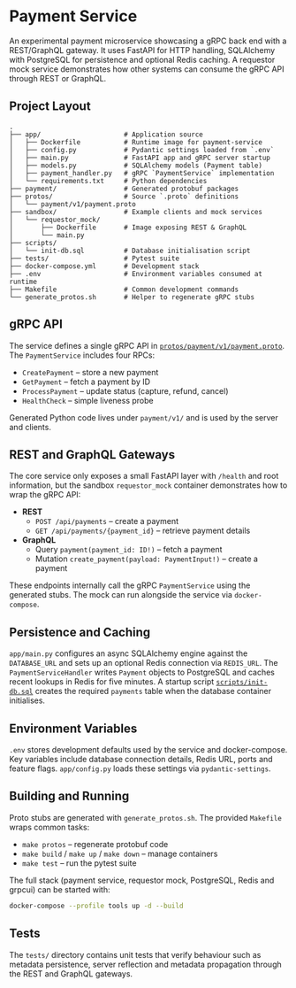 # Payment Service

An experimental payment microservice showcasing a gRPC back end with a
REST/GraphQL gateway.  It uses FastAPI for HTTP handling, SQLAlchemy with
PostgreSQL for persistence and optional Redis caching.  A requestor mock
service demonstrates how other systems can consume the gRPC API through REST or
GraphQL.

## Project Layout

```
.
├── app/                     # Application source
│   ├── Dockerfile           # Runtime image for payment-service
│   ├── config.py            # Pydantic settings loaded from `.env`
│   ├── main.py              # FastAPI app and gRPC server startup
│   ├── models.py            # SQLAlchemy models (Payment table)
│   ├── payment_handler.py   # gRPC `PaymentService` implementation
│   └── requirements.txt     # Python dependencies
├── payment/                 # Generated protobuf packages
├── protos/                  # Source `.proto` definitions
│   └── payment/v1/payment.proto
├── sandbox/                 # Example clients and mock services
│   └── requestor_mock/
│       ├── Dockerfile       # Image exposing REST & GraphQL
│       └── main.py
├── scripts/
│   └── init-db.sql          # Database initialisation script
├── tests/                   # Pytest suite
├── docker-compose.yml       # Development stack
├── .env                     # Environment variables consumed at runtime
├── Makefile                 # Common development commands
└── generate_protos.sh       # Helper to regenerate gRPC stubs
```

## gRPC API

The service defines a single gRPC API in
[`protos/payment/v1/payment.proto`](protos/payment/v1/payment.proto).  The
`PaymentService` includes four RPCs:

- `CreatePayment` – store a new payment
- `GetPayment` – fetch a payment by ID
- `ProcessPayment` – update status (capture, refund, cancel)
- `HealthCheck` – simple liveness probe

Generated Python code lives under `payment/v1/` and is used by the server and
clients.

## REST and GraphQL Gateways

The core service only exposes a small FastAPI layer with `/health` and root
information, but the sandbox `requestor_mock` container demonstrates how to
wrap the gRPC API:

- **REST**
  - `POST /api/payments` – create a payment
  - `GET /api/payments/{payment_id}` – retrieve payment details
- **GraphQL**
  - Query `payment(payment_id: ID!)` – fetch a payment
  - Mutation `create_payment(payload: PaymentInput!)` – create a payment

These endpoints internally call the gRPC `PaymentService` using the generated
stubs.  The mock can run alongside the service via `docker-compose`.

## Persistence and Caching

`app/main.py` configures an async SQLAlchemy engine against the `DATABASE_URL`
and sets up an optional Redis connection via `REDIS_URL`.  The
`PaymentServiceHandler` writes `Payment` objects to PostgreSQL and caches recent
lookups in Redis for five minutes.  A startup script
[`scripts/init-db.sql`](scripts/init-db.sql) creates the required `payments`
table when the database container initialises.

## Environment Variables

`.env` stores development defaults used by the service and docker-compose.  Key
variables include database connection details, Redis URL, ports and feature
flags.  `app/config.py` loads these settings via `pydantic-settings`.

## Building and Running

Proto stubs are generated with `generate_protos.sh`.  The provided `Makefile`
wraps common tasks:

- `make protos` – regenerate protobuf code
- `make build` / `make up` / `make down` – manage containers
- `make test` – run the pytest suite

The full stack (payment service, requestor mock, PostgreSQL, Redis and grpcui)
can be started with:

```bash
docker-compose --profile tools up -d --build
```

## Tests

The `tests/` directory contains unit tests that verify behaviour such as
metadata persistence, server reflection and metadata propagation through the
REST and GraphQL gateways.


